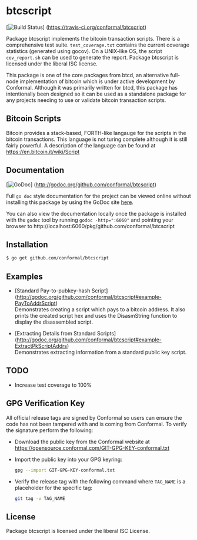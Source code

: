 btcscript
=========

[![Build Status](https://travis-ci.org/conformal/btcscript.png?branch=master)]
(https://travis-ci.org/conformal/btcscript)

Package btcscript implements the bitcoin transaction scripts.  There is
a comprehensive test suite. `test_coverage.txt` contains the current
coverage statistics (generated using gocov).  On a UNIX-like OS, the
script `cov_report.sh` can be used to generate the report.  Package
btcscript is licensed under the liberal ISC license.

This package is one of the core packages from btcd, an alternative full-node
implementation of bitcoin which is under active development by Conformal.
Although it was primarily written for btcd, this package has intentionally been
designed so it can be used as a standalone package for any projects needing to
use or validate bitcoin transaction scripts.

## Bitcoin Scripts

Bitcoin provides a stack-based, FORTH-like langauge for the scripts in
the bitcoin transactions.  This language is not turing complete
although it is still fairly powerful.  A description of the language
can be found at https://en.bitcoin.it/wiki/Script

## Documentation

[![GoDoc](https://godoc.org/github.com/conformal/btcscript?status.png)]
(http://godoc.org/github.com/conformal/btcscript)

Full `go doc` style documentation for the project can be viewed online without
installing this package by using the GoDoc site
[here](http://godoc.org/github.com/conformal/btcscript).

You can also view the documentation locally once the package is installed with
the `godoc` tool by running `godoc -http=":6060"` and pointing your browser to
http://localhost:6060/pkg/github.com/conformal/btcscript

## Installation

```bash
$ go get github.com/conformal/btcscript
```

## Examples

* [Standard Pay-to-pubkey-hash Script]
  (http://godoc.org/github.com/conformal/btcscript#example-PayToAddrScript)  
  Demonstrates creating a script which pays to a bitcoin address.  It also
  prints the created script hex and uses the DisasmString function to display
  the disassembled script.

* [Extracting Details from Standard Scripts]
  (http://godoc.org/github.com/conformal/btcscript#example-ExtractPkScriptAddrs)  
  Demonstrates extracting information from a standard public key script.

## TODO

- Increase test coverage to 100%

## GPG Verification Key

All official release tags are signed by Conformal so users can ensure the code
has not been tampered with and is coming from Conformal.  To verify the
signature perform the following:

- Download the public key from the Conformal website at
  https://opensource.conformal.com/GIT-GPG-KEY-conformal.txt

- Import the public key into your GPG keyring:
  ```bash
  gpg --import GIT-GPG-KEY-conformal.txt
  ```

- Verify the release tag with the following command where `TAG_NAME` is a
  placeholder for the specific tag:
  ```bash
  git tag -v TAG_NAME
  ```

## License

Package btcscript is licensed under the liberal ISC License.
